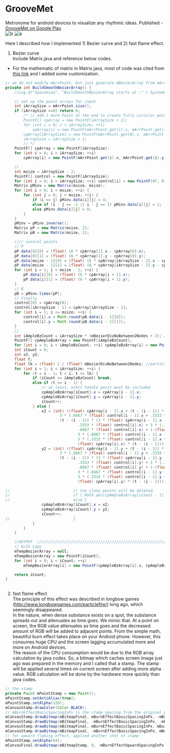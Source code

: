 # GrooveMet
Metronome for android devices to visualize any rhythmic ideas. Published - [GrooveMet on Google Play](https://play.google.com/store/apps/details?id=com.bzrt.groovemet&hl=en)   
![b](https://lh3.googleusercontent.com/bywa4sghZmpjx-GwM5cZi77rpOSqkNHKO1-G2P8OV_LNmPJKSK9qEiCjMi2QFvWihdjZ=w1440-h620-rw)
![a](https://lh3.googleusercontent.com/v_PDHhTvwelLqMw42281SWa3ClXmTMEynqhX5GbzdV8MTxDdhBER4KSNVWgr51AEWmg=w1440-h620-rw)  

Here I described how I implemented 1) Bezier curve and 2) fast flame effect.  

1) Bezier curve  
Include Matrix.java and reference below codes.  
- For the mathematic of matrix in Matrix.java, most of code was cited from [this link](http://introcs.cs.princeton.edu/java/95linear/Matrix.java.html) and I added some customization.  

```java
// we do not modify mArrPoint, but just generate mBezierArray from mArrPoint as raw data
private int BuildSmoothBezierArray() {
    //Log.d("SpaceView", "BuildSmoothBezierArray starts at :" + SystemClock.currentThreadTimeMillis());

    // set up the point arrays for input
    int iArraySize = mArrPoint.size();
    if (iArraySize ==0) return 0;
        /* // add 1 more Point at the end to create fully circular points array
        PointF[] cpArray = new PointF[iArraySize + 1];
        for (int i = 0; i < iArraySize; ++i)
            cpArray[i] = new PointF(mArrPoint.get(i).x, mArrPoint.get(i).y);
        cpArray[iArraySize] = new PointF(mArrPoint.get(0).x, mArrPoint.get(0).y);
        iArraySize = iArraySize + 1;
        // */
    PointF[] cpArray = new PointF[iArraySize];
    for (int i = 0; i < iArraySize; ++i)
        cpArray[i] = new PointF(mArrPoint.get(i).x, mArrPoint.get(i).y);

    //
    int msize = iArraySize - 2;
    PointF[] control = new PointF[iArraySize];
    for (int i = 0; i < iArraySize; ++i) control[i] = new PointF(0f, 0f);
    Matrix pMinv = new Matrix(msize, msize);
    for (int i = 0; i < msize; ++i) {
        for (int j = 0; j < msize; ++j) {
            if (i == j) pMinv.data[i][j] = 4;
            else if (i - j == -1 || i - j == 1) pMinv.data[i][j] = 1;
            else pMinv.data[i][j] = 0;
        }
    }
    pMinv = pMinv.inverse();
    Matrix pP = new Matrix(msize, 2);
    Matrix pB = new Matrix(msize, 2);

    //// control points
    // P
    pP.data[0][0] = (float) (6 * cpArray[1].x - cpArray[0].x);
    pP.data[0][1] = (float) (6 * cpArray[1].y - cpArray[0].y);
    pP.data[msize - 1][0] = (float) (6 * cpArray[iArraySize - 2].x - cpArray[iArraySize - 1].x);
    pP.data[msize - 1][1] = (float) (6 * cpArray[iArraySize - 2].y - cpArray[iArraySize - 1].y);
    for (int i = 1; i < msize - 1; ++i) {
        pP.data[i][0] = (float) (6 * cpArray[i + 1].x);
        pP.data[i][1] = (float) (6 * cpArray[i + 1].y);
    }
    // B
    pB = pMinv.times(pP);
    // Finally
    control[0] = cpArray[0];
    control[iArraySize - 1] = cpArray[iArraySize - 1];
    for (int i = 1; i <= msize; ++i) {
        control[i].x = Math.round(pB.data[i - 1][0]);
        control[i].y = Math.round(pB.data[i - 1][1]);
    }
    //
    int iAmpleBzCount = iArraySize * (mBezierDivNoBetween2Nodes + 2); // + 2 ? ; just for large enough array size
    PointF[] cpAmpleBzArray = new PointF[iAmpleBzCount];
    for (int i = 0; i < iAmpleBzCount; ++i) cpAmpleBzArray[i] = new PointF(0f, 0f);
    int iCount = 0;
    int x2, y2;
    float t;
    float lk = (float) 1 / (float) mBezierDivNoBetween2Nodes; //partition length  between 0.0 to 1.0
    for (int i = 1; i < iArraySize; ++i) {
        for (t = i - 1; t < i; t += lk) {
            if (iCount >= iAmpleBzCount) break;
            else if (t == i - 1) {
                // at least, orbit handle point must be included
                cpAmpleBzArray[iCount].x = cpArray[i - 1].x;
                cpAmpleBzArray[iCount].y = cpArray[i - 1].y;
                iCount++;
            } else {
                x2 = (int) ((float) cpArray[i - 1].x + (t - (i - 1)) * (-3 * (float) cpArray[i - 1].x +
                        3 * (.6667 * (float) control[i - 1].x + .3333 * (float) control[i].x) +
                        (t - (i - 1)) * (3 * (float) cpArray[i - 1].x - 6 * (.6667 * (float) control[i - 1].x +
                                .3333 * (float) control[i].x) + 3 * (.3333 * (float) control[i - 1].x +
                                .6667 * (float) control[i].x) + (-(float) cpArray[i - 1].x +
                                3 * (.6667 * (float) control[i - 1].x + .3333 * (float) control[i].x) -
                                3 * (.3333 * (float) control[i - 1].x + .6667 * (float) control[i].x) +
                                (float) cpArray[i].x) * (t - (i - 1)))));
                y2 = (int) ((float) cpArray[i - 1].y + (t - (i - 1)) * (-3 * (float) cpArray[i - 1].y +
                        3 * (.6667 * (float) control[i - 1].y + .3333 * (float) control[i].y) +
                        (t - (i - 1)) * (3 * (float) cpArray[i - 1].y - 6 * (.6667 * (float) control[i - 1].y +
                                .3333 * (float) control[i].y) + 3 * (.3333 * (float) control[i - 1].y +
                                .6667 * (float) control[i].y) + (-(float) cpArray[i - 1].y +
                                3 * (.6667 * (float) control[i - 1].y + .3333 * (float) control[i].y) -
                                3 * (.3333 * (float) control[i - 1].y + .6667 * (float) control[i].y) +
                                (float) cpArray[i].y) * (t - (i - 1)))));

//                            // too close points will be deleted.
//                            if ( Math.abs(cpAmpleBzArray[iCount - 1].x - x2) <= 2 && Math.abs(cpAmpleBzArray[iCount - 1].y - y2) <= 2 ) continue;
//                            else {
                cpAmpleBzArray[iCount].x = x2;
                cpAmpleBzArray[iCount].y = y2;
                iCount++;
//                            }
            }
        }
    }

    //OUTPUT  //////////////////////////////////////////////////////////////////////
    // bulk copy
    mTempBezierArray = null;
    mTempBezierArray = new PointF[iCount];
    for (int i = 0; i < iCount; ++i)
        mTempBezierArray[i] = new PointF(cpAmpleBzArray[i].x, cpAmpleBzArray[i].y);

    return iCount;
}
        
```

2) fast flame effect  
The principle of this effect was described in longbow games (http://www.longbowgames.com/particlefire/) long ago, which seemingly disappeared.  
In the nature, when dense substance exists on a spot, the substance spreads out and attenuates as time goes. We mimic that. 
At a point on screen, the RGB value attenuates as time goes and the decreased amount of RGB will be added to adjacent points. From the simple math, beautiful burn effect takes place on your Android phone. However, this consumes huge CPU and the screen lagging accumulated more and more on Android devices.  
The reason of the CPU consumption would be due to the RGB array calculation by java codes. So, a bitmap which caches screen image just ago was prepared in the memory and I called that a stamp. The stamp will be applied several times on current screen after adding more alpha value. RGB calculation will be done by the hardware more quickly than java codes.    

```java
// the stamp
private Paint mPaintStamp = new Paint();
mPaintStamp.setAntiAlias(true);
mPaintStamp.setAlpha(128);
mCanvasStamp.drawColor(Color.BLACK);
// mBurnEffectBasicSpacingInPx is the stamp spacing from the original position
mCanvasStamp.drawBitmap(mBitmapFinal, mBurnEffectBasicSpacingInPx, -mBurnEffectBasicSpacingInPx, mPaintStamp);
mCanvasStamp.drawBitmap(mBitmapFinal, -mBurnEffectBasicSpacingInPx, -mBurnEffectBasicSpacingInPx, mPaintStamp);
mCanvasStamp.drawBitmap(mBitmapFinal, mBurnEffectBasicSpacingInPx, mBurnEffectBasicSpacingInPx, mPaintStamp);
mCanvasStamp.drawBitmap(mBitmapFinal, -mBurnEffectBasicSpacingInPx, mBurnEffectBasicSpacingInPx, mPaintStamp);
// for upward flaming effect, applied another shot of stamp 
mPaintStamp.setAlpha(64);
mCanvasFinal.drawBitmap(mBitmapStamp, 0, -mBurnEffectUpwardSpacingInPx, mPaintStamp);
```

